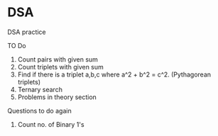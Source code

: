 # DSA
DSA practice


TO Do
1. Count pairs with given sum
2. Count triplets with given sum
3. Find if there is a triplet a,b,c where a^2 + b^2 = c^2. (Pythagorean triplets)
4. Ternary search
5. Problems in theory section

Questions to do again
1. Count no. of Binary 1's 

